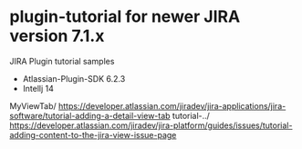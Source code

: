 # plugin-tutorial for newer JIRA version 7.1.x
JIRA Plugin tutorial samples
- Atlassian-Plugin-SDK 6.2.3
- Intellj 14

MyViewTab/	https://developer.atlassian.com/jiradev/jira-applications/jira-software/tutorial-adding-a-detail-view-tab
tutorial-../	https://developer.atlassian.com/jiradev/jira-platform/guides/issues/tutorial-adding-content-to-the-jira-view-issue-page
